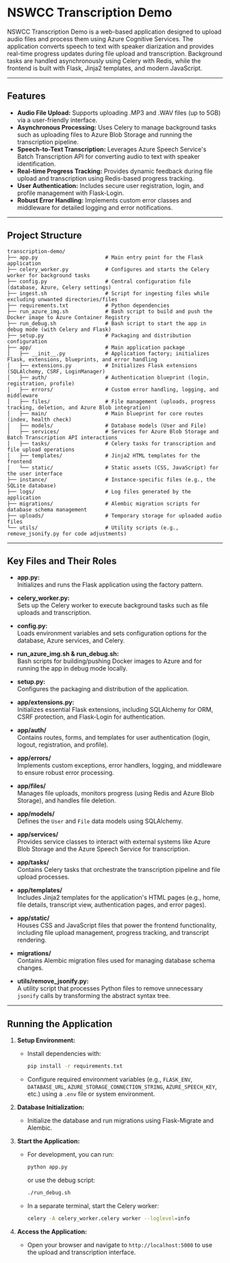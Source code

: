 # NSWCC Transcription Demo

NSWCC Transcription Demo is a web-based application designed to upload audio files and process them using Azure Cognitive Services. The application converts speech to text with speaker diarization and provides real-time progress updates during file upload and transcription. Background tasks are handled asynchronously using Celery with Redis, while the frontend is built with Flask, Jinja2 templates, and modern JavaScript.

---

## Features

- **Audio File Upload:** Supports uploading .MP3 and .WAV files (up to 5GB) via a user-friendly interface.
- **Asynchronous Processing:** Uses Celery to manage background tasks such as uploading files to Azure Blob Storage and running the transcription pipeline.
- **Speech-to-Text Transcription:** Leverages Azure Speech Service's Batch Transcription API for converting audio to text with speaker identification.
- **Real-time Progress Tracking:** Provides dynamic feedback during file upload and transcription using Redis-based progress tracking.
- **User Authentication:** Includes secure user registration, login, and profile management with Flask-Login.
- **Robust Error Handling:** Implements custom error classes and middleware for detailed logging and error notifications.

---

## Project Structure

```
transcription-demo/
├── app.py                      # Main entry point for the Flask application
├── celery_worker.py            # Configures and starts the Celery worker for background tasks
├── config.py                   # Central configuration file (database, Azure, Celery settings)
├── ingest.sh                   # Script for ingesting files while excluding unwanted directories/files
├── requirements.txt            # Python dependencies
├── run_azure_img.sh            # Bash script to build and push the Docker image to Azure Container Registry
├── run_debug.sh                # Bash script to start the app in debug mode (with Celery and Flask)
├── setup.py                    # Packaging and distribution configuration
├── app/                        # Main application package
│   ├── __init__.py             # Application factory; initializes Flask, extensions, blueprints, and error handling
│   ├── extensions.py           # Initializes Flask extensions (SQLAlchemy, CSRF, LoginManager)
│   ├── auth/                   # Authentication blueprint (login, registration, profile)
│   ├── errors/                 # Custom error handling, logging, and middleware
│   ├── files/                  # File management (uploads, progress tracking, deletion, and Azure Blob integration)
│   ├── main/                   # Main blueprint for core routes (index, health check)
│   ├── models/                 # Database models (User and File)
│   ├── services/               # Services for Azure Blob Storage and Batch Transcription API interactions
│   ├── tasks/                  # Celery tasks for transcription and file upload operations
│   ├── templates/              # Jinja2 HTML templates for the frontend
│   └── static/                 # Static assets (CSS, JavaScript) for the user interface
├── instance/                   # Instance-specific files (e.g., the SQLite database)
├── logs/                       # Log files generated by the application
├── migrations/                 # Alembic migration scripts for database schema management
├── uploads/                    # Temporary storage for uploaded audio files
└── utils/                      # Utility scripts (e.g., remove_jsonify.py for code adjustments)
```

---

## Key Files and Their Roles

- **app.py:**  
  Initializes and runs the Flask application using the factory pattern.

- **celery_worker.py:**  
  Sets up the Celery worker to execute background tasks such as file uploads and transcription.

- **config.py:**  
  Loads environment variables and sets configuration options for the database, Azure services, and Celery.

- **run_azure_img.sh & run_debug.sh:**  
  Bash scripts for building/pushing Docker images to Azure and for running the app in debug mode locally.

- **setup.py:**  
  Configures the packaging and distribution of the application.

- **app/extensions.py:**  
  Initializes essential Flask extensions, including SQLAlchemy for ORM, CSRF protection, and Flask-Login for authentication.

- **app/auth/**  
  Contains routes, forms, and templates for user authentication (login, logout, registration, and profile).

- **app/errors/**  
  Implements custom exceptions, error handlers, logging, and middleware to ensure robust error processing.

- **app/files/**  
  Manages file uploads, monitors progress (using Redis and Azure Blob Storage), and handles file deletion.

- **app/models/**  
  Defines the `User` and `File` data models using SQLAlchemy.

- **app/services/**  
  Provides service classes to interact with external systems like Azure Blob Storage and the Azure Speech Service for transcription.

- **app/tasks/**  
  Contains Celery tasks that orchestrate the transcription pipeline and file upload processes.

- **app/templates/**  
  Includes Jinja2 templates for the application's HTML pages (e.g., home, file details, transcript view, authentication pages, and error pages).

- **app/static/**  
  Houses CSS and JavaScript files that power the frontend functionality, including file upload management, progress tracking, and transcript rendering.

- **migrations/**  
  Contains Alembic migration files used for managing database schema changes.

- **utils/remove_jsonify.py:**  
  A utility script that processes Python files to remove unnecessary `jsonify` calls by transforming the abstract syntax tree.

---

## Running the Application

1. **Setup Environment:**
   - Install dependencies with:
     ```bash
     pip install -r requirements.txt
     ```
   - Configure required environment variables (e.g., `FLASK_ENV`, `DATABASE_URL`, `AZURE_STORAGE_CONNECTION_STRING`, `AZURE_SPEECH_KEY`, etc.) using a `.env` file or system environment.

2. **Database Initialization:**
   - Initialize the database and run migrations using Flask-Migrate and Alembic.

3. **Start the Application:**
   - For development, you can run:
     ```bash
     python app.py
     ```
     or use the debug script:
     ```bash
     ./run_debug.sh
     ```
   - In a separate terminal, start the Celery worker:
     ```bash
     celery -A celery_worker.celery worker --loglevel=info
     ```

4. **Access the Application:**
   - Open your browser and navigate to `http://localhost:5000` to use the upload and transcription interface.

